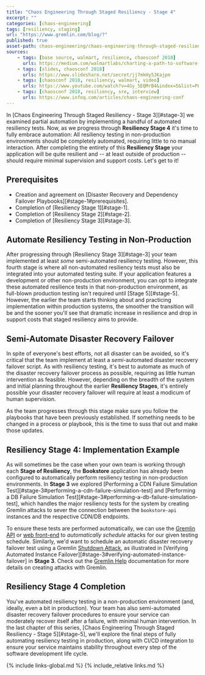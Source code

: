 ```yaml
---
title: "Chaos Engineering Through Staged Resiliency - Stage 4"
excerpt: ""
categories: [chaos-engineering]
tags: [resiliency, staging]
url: "https://www.gremlin.com/blog/?"
published: true
asset-path: chaos-engineering/chaos-engineering-through-staged-resiliency/stage-4
sources:
    - tags: [base source, walmart, resilience, chaosconf 2018]
      urls: https://medium.com/walmartlabs/charting-a-path-to-software-resiliency-38148d956f4a
    - tags: [slides, chaosconf 2018]
      urls: https://www.slideshare.net/secret/jj7mkHy5JKajpm
    - tags: [chaosconf 2018, resiliency, walmart, video]
      urls: https://www.youtube.com/watch?v=4Gy_5EQMrB4&index=5&list=PLLIx5ktghjqKtZdfDDyuJrlhC-ICfhVAN&t=0s
    - tags: [chaosconf 2018, resiliency, sre, interview]
      urls: https://www.infoq.com/articles/chaos-engineering-conf
---
```


In [Chaos Engineering Through Staged Resiliency - Stage 3][#stage-3] we examined partial automation by implementing a handful of automated resiliency tests.  Now, as we progress through **Resiliency Stage 4** it's time to fully embrace automation: All resiliency testing in non-production environments should be completely automated, requiring little to no manual interaction.  After completing the entirety of this **Resiliency Stage** your application will be quite resilient and -- at least outside of production -- should require minimal supervision and support costs.  Let's get to it!

## Prerequisites

- Creation and agreement on [Disaster Recovery and Dependency Failover Playbooks][#stage-1#prerequisites].
- Completion of [Resiliency Stage 1][#stage-1].
- Completion of [Resiliency Stage 2][#stage-2].
- Completion of [Resiliency Stage 3][#stage-3].

## Automate Resiliency Testing in Non-Production

After progressing through [Resiliency Stage 3][#stage-3] your team implemented at least _some_ semi-automated resiliency testing.  However, this fourth stage is where all non-automated resiliency tests must also be integrated into your automated testing suite.  If your application features a development or other non-production environment, you can opt to integrate these automated resilience tests in that non-production environment, as full-blown production testing isn't required until [Stage 5][#stage-5].  However, the earlier the team starts thinking about and practicing implementation within production systems, the smoother the transition will be and the sooner you'll see that dramatic increase in resilience and drop in support costs that staged resiliency aims to provide.

## Semi-Automate Disaster Recovery Failover

In spite of everyone's best efforts, not all disaster can be avoided, so it's critical that the team implement at least a _semi_-automated disaster recovery failover script.  As with resiliency testing, it's best to automate as much of the disaster recovery failover process as possible, requiring as little human intervention as feasible.  However, depending on the breadth of the system and initial planning throughout the earlier **Resiliency Stages**, it's entirely possible your disaster recovery failover will require at least a modicum of human supervision.

As the team progresses through this stage make sure you follow the playbooks that have been previously established.  If something needs to be changed in a process or playbook, this is the time to suss that out and make those updates.

## Resiliency Stage 4: Implementation Example

As will sometimes be the case when your own team is working through each **Stage of Resiliency**, the **Bookstore** application has already been configured to automatically perform resiliency testing in non-production environments.  In **Stage 3** we explored [Performing a CDN Failure Simulation Test][#stage-3#performing-a-cdn-failure-simulation-test] and [Performing a DB Failure Simulation Test][#stage-3#performing-a-db-failure-simulation-test], which handles the major resiliency tests for the system by creating Gremlin attacks to sever the connection between the `bookstore-api` instances and the respective CDN/DB endpoints.

To ensure these tests are performed automatically, we can use the [Gremlin API](https://app.gremlin.com/api) or [web front-end](https://app.gremlin.com/attacks) to _automatically schedule_ attacks for our given testing schedule.  Similarly, we'd want to schedule an automatic disaster recovery failover test using a Gremlin [Shutdown Attack](https://help.gremlin.com/attack-params-ref/#shutdown), as illustrated in [Verifying Automated Instance Failover][#stage-3#verifying-automated-instance-failover] in **Stage 3**.  Check out the [Gremlin Help](https://help.gremlin.com/) documentation for more details on creating attacks with Gremlin.

## Resiliency Stage 4 Completion

You've automated resiliency testing in a non-production environment (and, ideally, even a bit in production).  Your team has also semi-automated disaster recovery failover procedures to ensure your service can moderately recover itself after a failure, with minimal human intervention.  In the last chapter of this series, [Chaos Engineering Through Staged Resiliency - Stage 5][#stage-5], we'll explore the final steps of fully automating resiliency testing in production, along with CI/CD integration to ensure your service maintains stability throughout every step of the software development life cycle.

{% include          links-global.md %}
{% include_relative links.md %}